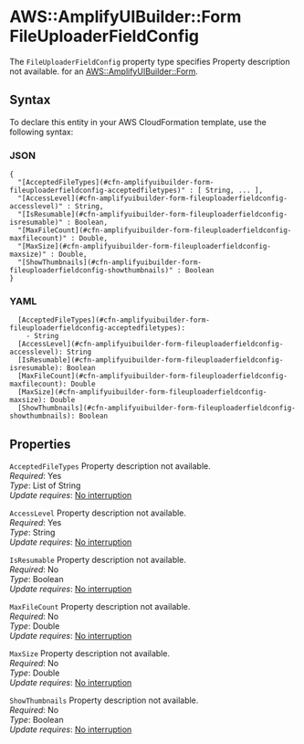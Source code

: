 # AWS::AmplifyUIBuilder::Form FileUploaderFieldConfig<a name="aws-properties-amplifyuibuilder-form-fileuploaderfieldconfig"></a>

<a name="aws-properties-amplifyuibuilder-form-fileuploaderfieldconfig-description"></a>The `FileUploaderFieldConfig` property type specifies Property description not available\. for an [AWS::AmplifyUIBuilder::Form](aws-resource-amplifyuibuilder-form.md)\.

## Syntax<a name="aws-properties-amplifyuibuilder-form-fileuploaderfieldconfig-syntax"></a>

To declare this entity in your AWS CloudFormation template, use the following syntax:

### JSON<a name="aws-properties-amplifyuibuilder-form-fileuploaderfieldconfig-syntax.json"></a>

```
{
  "[AcceptedFileTypes](#cfn-amplifyuibuilder-form-fileuploaderfieldconfig-acceptedfiletypes)" : [ String, ... ],
  "[AccessLevel](#cfn-amplifyuibuilder-form-fileuploaderfieldconfig-accesslevel)" : String,
  "[IsResumable](#cfn-amplifyuibuilder-form-fileuploaderfieldconfig-isresumable)" : Boolean,
  "[MaxFileCount](#cfn-amplifyuibuilder-form-fileuploaderfieldconfig-maxfilecount)" : Double,
  "[MaxSize](#cfn-amplifyuibuilder-form-fileuploaderfieldconfig-maxsize)" : Double,
  "[ShowThumbnails](#cfn-amplifyuibuilder-form-fileuploaderfieldconfig-showthumbnails)" : Boolean
}
```

### YAML<a name="aws-properties-amplifyuibuilder-form-fileuploaderfieldconfig-syntax.yaml"></a>

```
  [AcceptedFileTypes](#cfn-amplifyuibuilder-form-fileuploaderfieldconfig-acceptedfiletypes): 
    - String
  [AccessLevel](#cfn-amplifyuibuilder-form-fileuploaderfieldconfig-accesslevel): String
  [IsResumable](#cfn-amplifyuibuilder-form-fileuploaderfieldconfig-isresumable): Boolean
  [MaxFileCount](#cfn-amplifyuibuilder-form-fileuploaderfieldconfig-maxfilecount): Double
  [MaxSize](#cfn-amplifyuibuilder-form-fileuploaderfieldconfig-maxsize): Double
  [ShowThumbnails](#cfn-amplifyuibuilder-form-fileuploaderfieldconfig-showthumbnails): Boolean
```

## Properties<a name="aws-properties-amplifyuibuilder-form-fileuploaderfieldconfig-properties"></a>

`AcceptedFileTypes`  <a name="cfn-amplifyuibuilder-form-fileuploaderfieldconfig-acceptedfiletypes"></a>
Property description not available\.  
*Required*: Yes  
*Type*: List of String  
*Update requires*: [No interruption](https://docs.aws.amazon.com/AWSCloudFormation/latest/UserGuide/using-cfn-updating-stacks-update-behaviors.html#update-no-interrupt)

`AccessLevel`  <a name="cfn-amplifyuibuilder-form-fileuploaderfieldconfig-accesslevel"></a>
Property description not available\.  
*Required*: Yes  
*Type*: String  
*Update requires*: [No interruption](https://docs.aws.amazon.com/AWSCloudFormation/latest/UserGuide/using-cfn-updating-stacks-update-behaviors.html#update-no-interrupt)

`IsResumable`  <a name="cfn-amplifyuibuilder-form-fileuploaderfieldconfig-isresumable"></a>
Property description not available\.  
*Required*: No  
*Type*: Boolean  
*Update requires*: [No interruption](https://docs.aws.amazon.com/AWSCloudFormation/latest/UserGuide/using-cfn-updating-stacks-update-behaviors.html#update-no-interrupt)

`MaxFileCount`  <a name="cfn-amplifyuibuilder-form-fileuploaderfieldconfig-maxfilecount"></a>
Property description not available\.  
*Required*: No  
*Type*: Double  
*Update requires*: [No interruption](https://docs.aws.amazon.com/AWSCloudFormation/latest/UserGuide/using-cfn-updating-stacks-update-behaviors.html#update-no-interrupt)

`MaxSize`  <a name="cfn-amplifyuibuilder-form-fileuploaderfieldconfig-maxsize"></a>
Property description not available\.  
*Required*: No  
*Type*: Double  
*Update requires*: [No interruption](https://docs.aws.amazon.com/AWSCloudFormation/latest/UserGuide/using-cfn-updating-stacks-update-behaviors.html#update-no-interrupt)

`ShowThumbnails`  <a name="cfn-amplifyuibuilder-form-fileuploaderfieldconfig-showthumbnails"></a>
Property description not available\.  
*Required*: No  
*Type*: Boolean  
*Update requires*: [No interruption](https://docs.aws.amazon.com/AWSCloudFormation/latest/UserGuide/using-cfn-updating-stacks-update-behaviors.html#update-no-interrupt)